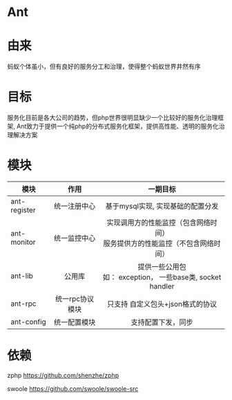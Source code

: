 # Ant

由来
===

蚂蚁个体虽小，但有良好的服务分工和治理，使得整个蚂蚁世界井然有序

目标
===
服务化目前是各大公司的趋势，但php世界很明显缺少一个比较好的服务化治理框架, Ant致力于提供一个纯php的分布式服务化框架，提供高性能、透明的服务化治理解决方案

模块
===

| 模块           | 作用           | 一期目标           |
| ------------- |:-------------:|:-------------:|
| ant-register | 统一注册中心|基于mysql实现, 实现基础的配置分发|
| ant-monitor     | 统一监控中心    |实现调用方的性能监控（包含网络时间）<br/>服务提供方的性能监控（不包含网络时间）|
| ant-lib | 公用库      |提供一些公用包<br/>如： exception， 一些base类, socket handler|
| ant-rpc | 统一rpc协议模块      |只支持 自定义包头+json格式的协议|
| ant-config | 统一配置模块      |支持配置下发，同步

依赖
===
zphp            <https://github.com/shenzhe/zphp>

swoole          <https://github.com/swoole/swoole-src>
